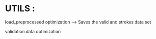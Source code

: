 UTILS :
=======
load_preprocessed optimization --> Saves the valid and strokes data set 

validation data optimization


